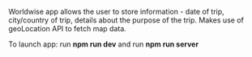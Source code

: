 Worldwise app allows the user to store information - date of trip, city/country of trip, details about the purpose of the trip. Makes use of geoLocation API to fetch map data.

To launch app:
run **npm run dev** and
run **npm run server**
